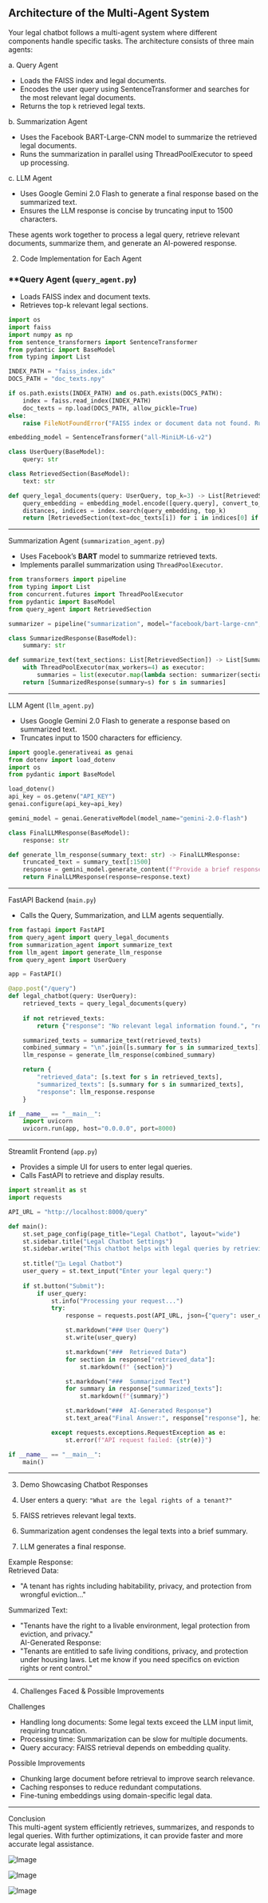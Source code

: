 
##  Architecture of the Multi-Agent System  

Your legal chatbot follows a multi-agent system where different components handle specific tasks. The architecture consists of three main agents:  

a. Query Agent  
- Loads the FAISS index and legal documents.  
- Encodes the user query using SentenceTransformer and searches for the most relevant legal documents.  
- Returns the top `k` retrieved legal texts.  

b. Summarization Agent  
- Uses the Facebook BART-Large-CNN model to summarize the retrieved legal documents.  
- Runs the summarization in parallel using ThreadPoolExecutor to speed up processing.  

c. LLM Agent 
- Uses Google Gemini 2.0 Flash to generate a final response based on the summarized text.  
- Ensures the LLM response is concise by truncating input to 1500 characters.  

These agents work together to process a legal query, retrieve relevant documents, summarize them, and generate an AI-powered response.  



2. Code Implementation for Each Agent 

### **Query Agent (`query_agent.py`)  
- Loads FAISS index and document texts.  
- Retrieves top-k relevant legal sections.  

```python
import os
import faiss
import numpy as np
from sentence_transformers import SentenceTransformer
from pydantic import BaseModel
from typing import List

INDEX_PATH = "faiss_index.idx"
DOCS_PATH = "doc_texts.npy"

if os.path.exists(INDEX_PATH) and os.path.exists(DOCS_PATH):
    index = faiss.read_index(INDEX_PATH)
    doc_texts = np.load(DOCS_PATH, allow_pickle=True)
else:
    raise FileNotFoundError("FAISS index or document data not found. Run indexing first.")

embedding_model = SentenceTransformer("all-MiniLM-L6-v2")

class UserQuery(BaseModel):
    query: str

class RetrievedSection(BaseModel):
    text: str

def query_legal_documents(query: UserQuery, top_k=3) -> List[RetrievedSection]:
    query_embedding = embedding_model.encode([query.query], convert_to_numpy=True).astype(np.float32)
    distances, indices = index.search(query_embedding, top_k)
    return [RetrievedSection(text=doc_texts[i]) for i in indices[0] if i < len(doc_texts)]
```

---

Summarization Agent (`summarization_agent.py`)  
- Uses Facebook’s **BART** model to summarize retrieved texts.  
- Implements parallel summarization using `ThreadPoolExecutor`.  

```python
from transformers import pipeline
from typing import List
from concurrent.futures import ThreadPoolExecutor
from pydantic import BaseModel
from query_agent import RetrievedSection

summarizer = pipeline("summarization", model="facebook/bart-large-cnn", device=-1)

class SummarizedResponse(BaseModel):
    summary: str

def summarize_text(text_sections: List[RetrievedSection]) -> List[SummarizedResponse]:
    with ThreadPoolExecutor(max_workers=4) as executor:
        summaries = list(executor.map(lambda section: summarizer(section.text, max_length=100, min_length=30, do_sample=False)[0]["summary_text"], text_sections))
    return [SummarizedResponse(summary=s) for s in summaries]
```

---

LLM Agent (`llm_agent.py`)  
- Uses Google Gemini 2.0 Flash to generate a response based on summarized text.  
- Truncates input to 1500 characters for efficiency.  

```python
import google.generativeai as genai
from dotenv import load_dotenv
import os
from pydantic import BaseModel

load_dotenv()
api_key = os.getenv("API_KEY")
genai.configure(api_key=api_key)

gemini_model = genai.GenerativeModel(model_name="gemini-2.0-flash")

class FinalLLMResponse(BaseModel):
    response: str

def generate_llm_response(summary_text: str) -> FinalLLMResponse:
    truncated_text = summary_text[:1500]
    response = gemini_model.generate_content(f"Provide a brief response. Do not use any special formatting. Here is the input:\n\n{truncated_text}")
    return FinalLLMResponse(response=response.text)
```

---

FastAPI Backend (`main.py`)  
- Calls the Query, Summarization, and LLM agents sequentially.  

```python
from fastapi import FastAPI
from query_agent import query_legal_documents
from summarization_agent import summarize_text
from llm_agent import generate_llm_response
from query_agent import UserQuery

app = FastAPI()

@app.post("/query")
def legal_chatbot(query: UserQuery):
    retrieved_texts = query_legal_documents(query)
    
    if not retrieved_texts:
        return {"response": "No relevant legal information found.", "retrieved_data": [], "summarized_texts": []}

    summarized_texts = summarize_text(retrieved_texts)
    combined_summary = "\n".join([s.summary for s in summarized_texts])
    llm_response = generate_llm_response(combined_summary)

    return {
        "retrieved_data": [s.text for s in retrieved_texts],
        "summarized_texts": [s.summary for s in summarized_texts],
        "response": llm_response.response
    }

if __name__ == "__main__":
    import uvicorn
    uvicorn.run(app, host="0.0.0.0", port=8000)
```

---

Streamlit Frontend (`app.py`)  
- Provides a simple UI for users to enter legal queries.  
- Calls FastAPI to retrieve and display results.  

```python
import streamlit as st
import requests

API_URL = "http://localhost:8000/query"

def main():
    st.set_page_config(page_title="Legal Chatbot", layout="wide")
    st.sidebar.title("Legal Chatbot Settings")
    st.sidebar.write("This chatbot helps with legal queries by retrieving relevant legal documents, summarizing them, and generating AI-enhanced responses.")
    
    st.title("🧑‍⚖️ Legal Chatbot")
    user_query = st.text_input("Enter your legal query:")
    
    if st.button("Submit"):
        if user_query:
            st.info("Processing your request...")
            try:
                response = requests.post(API_URL, json={"query": user_query}).json()

                st.markdown("### User Query")
                st.write(user_query)

                st.markdown("###  Retrieved Data")
                for section in response["retrieved_data"]:
                    st.markdown(f" {section}")

                st.markdown("###  Summarized Text")
                for summary in response["summarized_texts"]:
                    st.markdown(f"{summary}")

                st.markdown("###  AI-Generated Response")
                st.text_area("Final Answer:", response["response"], height=150)

            except requests.exceptions.RequestException as e:
                st.error(f"API request failed: {str(e)}")

if __name__ == "__main__":
    main()
```

---

3. Demo Showcasing Chatbot Responses 

1. User enters a query: `"What are the legal rights of a tenant?"`  
2. FAISS retrieves relevant legal texts. 
3. Summarization agent condenses the legal texts into a brief summary.
4. LLM generates a final response. 

Example Response:  
Retrieved Data:  
- "A tenant has rights including habitability, privacy, and protection from wrongful eviction..."  

Summarized Text:  
- "Tenants have the right to a livable environment, legal protection from eviction, and privacy."  
 AI-Generated Response:  
- "Tenants are entitled to safe living conditions, privacy, and protection under housing laws. Let me know if you need specifics on eviction rights or rent control."  

---

4. Challenges Faced & Possible Improvements 

Challenges  
- Handling long documents: Some legal texts exceed the LLM input limit, requiring truncation.  
- Processing time: Summarization can be slow for multiple documents.  
- Query accuracy: FAISS retrieval depends on embedding quality.  

Possible Improvements  
- Chunking large document before retrieval to improve search relevance.  
- Caching responses to reduce redundant computations.  
- Fine-tuning embeddings using domain-specific legal data.  

---
 Conclusion  
This multi-agent system efficiently retrieves, summarizes, and responds to legal queries. With further optimizations, it can provide faster and more accurate legal assistance. 

![Image](https://github.com/user-attachments/assets/02ec2c01-1e73-4c6d-a23c-a71102c14d6a)

![Image](https://github.com/user-attachments/assets/53bbaa0b-e1bd-4a9f-9dc5-a948952233d5)

![Image](https://github.com/user-attachments/assets/0006e310-307e-4d29-8487-bce0840dbe29)
